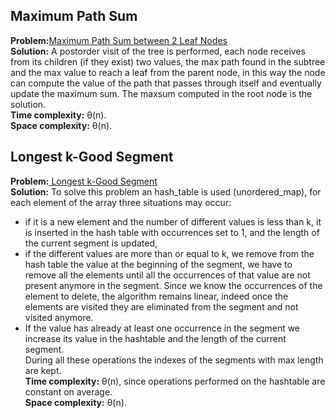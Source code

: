 ## Maximum Path Sum
**Problem:**[Maximum Path Sum between 2 Leaf Nodes](https://practice.geeksforgeeks.org/problems/maximum-path-sum/1) \
**Solution:** A postorder visit of the tree is performed, each node receives from its children (if they exist) two values, 
the max path found in the subtree and the max value to reach a leaf from the parent node, in this way the node can compute the value of 
the path that passes through itself and eventually update the maximum sum.
The maxsum computed in the root node is the solution.\
**Time complexity:** &theta;(n). \
**Space complexity:** &theta;(n).

##  Longest k-Good Segment
**Problem:**[ Longest k-Good Segment](https://codeforces.com/contest/616/problem/D?locale=en) \
**Solution:** To solve this problem an hash_table is used (unordered_map), for each element of the array three situations may occur:
* if it is a new element and the number of different values is less than k, it is inserted in the hash table with occurrences set to 1, 
  and the length of the current segment is updated, 
* if the different values are more than or equal to k, we remove from the hash table the value at the beginning of the segment, 
  we have to remove all the elements until all the occurrences of that value are not present anymore in the segment.
  Since we know the occurrences of the element to delete, the algorithm remains linear, indeed once the elements are visited 
  they are eliminated from the segment and not visited anymore.
* If the value has already at least one occurrence in the segment we increase its value in the hashtable and the length of the current segment.\
During all these operations the indexes of the segments with max length are kept.\
**Time complexity:** &theta;(n), since operations performed on the hashtable are constant on average. \
**Space complexity:** &theta;(n).